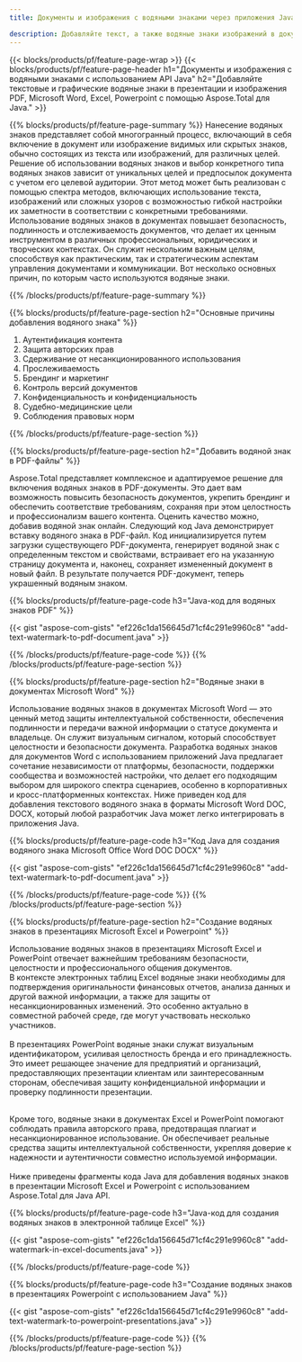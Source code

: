 ```yaml
---
title: Документы и изображения с водяными знаками через приложения Java

description: Добавляйте текст, а также водяные знаки изображений в документы, включая Microsoft Word, Excel, PowerPoint, PDF и изображения, с помощью приложения Java. Добавьте бесплатный текстовый или графический водяной знак онлайн через приложение.
---
```


{{< blocks/products/pf/feature-page-wrap >}}
{{< blocks/products/pf/feature-page-header h1="Документы и изображения с водяными знаками с использованием API Java" h2="Добавляйте текстовые и графические водяные знаки в презентации и изображения PDF, Microsoft Word, Excel, Powerpoint с помощью Aspose.Total для Java." >}}

{{% blocks/products/pf/feature-page-summary %}}
Нанесение водяных знаков представляет собой многогранный процесс, включающий в себя включение в документ или изображение видимых или скрытых знаков, обычно состоящих из текста или изображений, для различных целей. Решение об использовании водяных знаков и выбор конкретного типа водяных знаков зависит от уникальных целей и предпосылок документа с учетом его целевой аудитории. Этот метод может быть реализован с помощью спектра методов, включающих использование текста, изображений или сложных узоров с возможностью гибкой настройки их заметности в соответствии с конкретными требованиями. Использование водяных знаков в документах повышает безопасность, подлинность и отслеживаемость документов, что делает их ценным инструментом в различных профессиональных, юридических и творческих контекстах. Он служит нескольким важным целям, способствуя как практическим, так и стратегическим аспектам управления документами и коммуникации. Вот несколько основных причин, по которым часто используются водяные знаки.

{{% /blocks/products/pf/feature-page-summary  %}}

{{% blocks/products/pf/feature-page-section  h2="Основные причины добавления водяного знака" %}}

1. Аутентификация контента
1. Защита авторских прав
1. Сдерживание от несанкционированного использования
1. Прослеживаемость
1. Брендинг и маркетинг
1. Контроль версий документов
1. Конфиденциальность и конфиденциальность
1. Судебно-медицинские цели
1. Соблюдения правовых норм

{{% /blocks/products/pf/feature-page-section %}}

{{% blocks/products/pf/feature-page-section  h2="Добавить водяной знак в PDF-файлы" %}}

Aspose.Total представляет комплексное и адаптируемое решение для включения водяных знаков в PDF-документы. Это дает вам возможность повысить безопасность документов, укрепить брендинг и обеспечить соответствие требованиям, сохраняя при этом целостность и профессионализм вашего контента. Оценить качество можно, добавив водяной знак онлайн. Следующий код Java демонстрирует вставку водяного знака в PDF-файл. Код инициализируется путем загрузки существующего PDF-документа, генерирует водяной знак с определенным текстом и свойствами, встраивает его на указанную страницу документа и, наконец, сохраняет измененный документ в новый файл. В результате получается PDF-документ, теперь украшенный водяным знаком.

{{% blocks/products/pf/feature-page-code h3="Java-код для водяных знаков PDF" %}}

{{< gist "aspose-com-gists" "ef226c1da156645d71cf4c291e9960c8" "add-text-watermark-to-pdf-document.java" >}}

{{% /blocks/products/pf/feature-page-code  %}}
{{% /blocks/products/pf/feature-page-section %}}

{{% blocks/products/pf/feature-page-section  h2="Водяные знаки в документах Microsoft Word" %}}

Использование водяных знаков в документах Microsoft Word — это ценный метод защиты интеллектуальной собственности, обеспечения подлинности и передачи важной информации о статусе документа и владельце. Он служит визуальным сигналом, который способствует целостности и безопасности документа. Разработка водяных знаков для документов Word с использованием приложений Java предлагает сочетание независимости от платформы, безопасности, поддержки сообщества и возможностей настройки, что делает его подходящим выбором для широкого спектра сценариев, особенно в корпоративных и кросс-платформенных контекстах. Ниже приведен код для добавления текстового водяного знака в форматы Microsoft Word DOC, DOCX, который любой разработчик Java может легко интегрировать в приложения Java.

{{% blocks/products/pf/feature-page-code h3="Код Java для создания водяного знака Microsoft Office Word DOC DOCX" %}}

{{< gist "aspose-com-gists" "ef226c1da156645d71cf4c291e9960c8" "add-text-watermark-to-pdf-document.java" >}}

{{% /blocks/products/pf/feature-page-code  %}}
{{% /blocks/products/pf/feature-page-section %}}


{{% blocks/products/pf/feature-page-section  h2="Создание водяных знаков в презентациях Microsoft Excel и Powerpoint" %}}

Использование водяных знаков в презентациях Microsoft Excel и PowerPoint отвечает важнейшим требованиям безопасности, целостности и профессионального общения документов. <br />
В контексте электронных таблиц Excel водяные знаки необходимы для подтверждения оригинальности финансовых отчетов, анализа данных и другой важной информации, а также для защиты от несанкционированных изменений. Это особенно актуально в совместной рабочей среде, где могут участвовать несколько участников. 
<br /><br />
В презентациях PowerPoint водяные знаки служат визуальным идентификатором, усиливая целостность бренда и его принадлежность. Это имеет решающее значение для предприятий и организаций, предоставляющих презентации клиентам или заинтересованным сторонам, обеспечивая защиту конфиденциальной информации и проверку подлинности презентации. <br /><br />

Кроме того, водяные знаки в документах Excel и PowerPoint помогают соблюдать правила авторского права, предотвращая плагиат и несанкционированное использование. Он обеспечивает реальные средства защиты интеллектуальной собственности, укрепляя доверие к надежности и аутентичности совместно используемой информации.<br /><br />
Ниже приведены фрагменты кода Java для добавления водяных знаков в презентации Microsoft Excel и Powerpoint с использованием Aspose.Total для Java API.

{{% blocks/products/pf/feature-page-code h3="Java-код для создания водяных знаков в электронной таблице Excel" %}}

{{< gist "aspose-com-gists" "ef226c1da156645d71cf4c291e9960c8" "add-watermark-in-excel-documents.java" >}}

{{% /blocks/products/pf/feature-page-code  %}}

{{% blocks/products/pf/feature-page-code h3="Создание водяных знаков в презентациях Powerpoint с использованием Java" %}}

{{< gist "aspose-com-gists" "ef226c1da156645d71cf4c291e9960c8" "add-text-watermark-to-powerpoint-presentations.java" >}}

{{% /blocks/products/pf/feature-page-code  %}}
{{% /blocks/products/pf/feature-page-section %}}